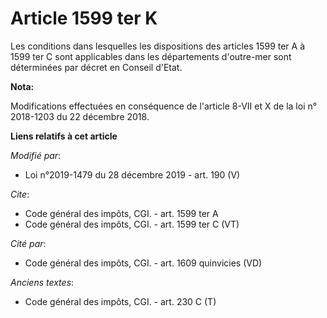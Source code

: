 # Article 1599 ter K

Les conditions dans lesquelles les dispositions des articles 1599 ter A à 1599 ter C sont applicables dans les départements
d'outre-mer sont déterminées par décret en Conseil d'Etat.

**Nota:**

Modifications effectuées en conséquence de l'article 8-VII et X de la loi n° 2018-1203 du 22 décembre 2018.

**Liens relatifs à cet article**

_Modifié par_:

  - Loi n°2019-1479 du 28 décembre 2019 - art. 190 (V)

_Cite_:

  - Code général des impôts, CGI. - art. 1599 ter A
  - Code général des impôts, CGI. - art. 1599 ter C (VT)

_Cité par_:

  - Code général des impôts, CGI. - art. 1609 quinvicies (VD)

_Anciens textes_:

  - Code général des impôts, CGI. - art. 230 C (T)
